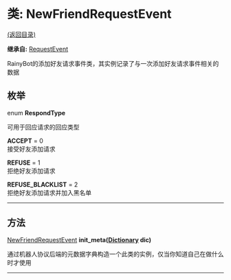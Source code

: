 # 类: NewFriendRequestEvent  
[(返回目录)](README.md)  
  
**继承自:** [RequestEvent](RequestEvent.md)  
  
RainyBot的添加好友请求事件类，其实例记录了与一次添加好友请求事件相关的数据  
  
## 枚举  
  
enum **RespondType**  
  
可用于回应请求的回应类型  
  
**ACCEPT** = 0  
接受好友添加请求  
  
**REFUSE** = 1  
拒绝好友添加请求  
  
**REFUSE_BLACKLIST** = 2  
拒绝好友添加请求并加入黑名单  
  
---  
  
## 方法 
  
[NewFriendRequestEvent](NewFriendRequestEvent.md) **init_meta([Dictionary](https://docs.godotengine.org/en/latest/classes/class_dictionary.html) dic)**  
  
通过机器人协议后端的元数据字典构造一个此类的实例，仅当你知道自己在做什么时才使用  
  
---  
  

